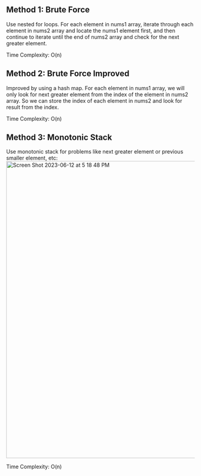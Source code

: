 ## Method 1: Brute Force

Use nested for loops. For each element in nums1 array, iterate through each element in nums2 array and locate the nums1 element first, and then continue to iterate until the end of nums2 array and check for the next greater element.

Time Complexity: O(n)

## Method 2: Brute Force Improved

Improved by using a hash map. For each element in nums1 array, we will only look for next greater element from the index of the element
in nums2 array. So we can store the index of each element in nums2 and look for result from the index.

Time Complexity: O(n)

## Method 3: Monotonic Stack

Use monotonic stack for problems like next greater element or previous smaller element, etc:
<img width="796" alt="Screen Shot 2023-06-12 at 5 18 48 PM" src="https://github.com/MaiJi97/Leetcode/assets/106039830/1c6c250b-01d6-4ed4-8991-ddd17b3acc11.png">

Time Complexity: O(n)
